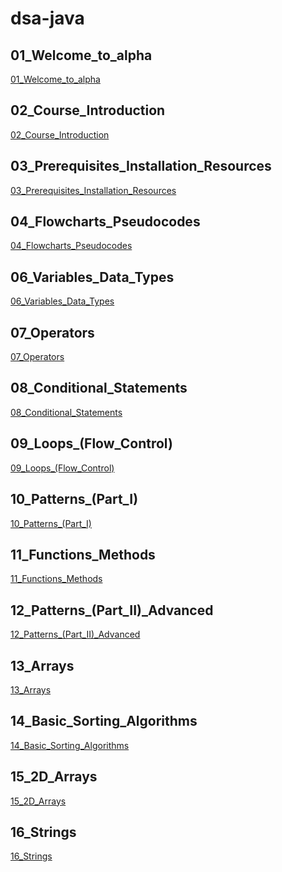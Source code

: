 # dsa-java

## 01_Welcome_to_alpha

[01_Welcome_to_alpha](https://github.com/nirmitkotadiya/dsa-java/tree/main/01_Welcome_to_alpha)

## 02_Course_Introduction

[02_Course_Introduction](https://github.com/nirmitkotadiya/dsa-java/tree/main/02_Course_Introduction)

## 03_Prerequisites_Installation_Resources

[03_Prerequisites_Installation_Resources](https://github.com/nirmitkotadiya/dsa-java/tree/main/03_Prerequisites_Installation_Resources)

## 04_Flowcharts_Pseudocodes

[04_Flowcharts_Pseudocodes](https://github.com/nirmitkotadiya/dsa-java/tree/main/04_Flowcharts_Pseudocodes)

## 06_Variables_Data_Types

[06_Variables_Data_Types](https://github.com/nirmitkotadiya/dsa-java/tree/main/06_Variables_Data_Types)

## 07_Operators

[07_Operators](https://github.com/nirmitkotadiya/dsa-java/tree/main/07_Operators)

## 08_Conditional_Statements

[08_Conditional_Statements](https://github.com/nirmitkotadiya/dsa-java/tree/main/08_Conditional_Statements)

## 09_Loops_(Flow_Control)

[09_Loops_(Flow_Control)](https://github.com/nirmitkotadiya/dsa-java/tree/main/09_Loops_(Flow_Control))

## 10_Patterns_(Part_I)

[10_Patterns_(Part_I)](https://github.com/nirmitkotadiya/dsa-java/tree/main/10_Patterns_(Part_I))

## 11_Functions_Methods

[11_Functions_Methods](https://github.com/nirmitkotadiya/dsa-java/tree/main/11_Functions_Methods)

## 12_Patterns_(Part_II)_Advanced

[12_Patterns_(Part_II)_Advanced](https://github.com/nirmitkotadiya/dsa-java/tree/main/12_Patterns_(Part_II)_Advanced)

## 13_Arrays

[13_Arrays](https://github.com/nirmitkotadiya/dsa-java/tree/main/13_Arrays)

## 14_Basic_Sorting_Algorithms

[14_Basic_Sorting_Algorithms](https://github.com/nirmitkotadiya/dsa-java/tree/main/14_Basic_Sorting_Algorithms)

## 15_2D_Arrays

[15_2D_Arrays](https://github.com/nirmitkotadiya/dsa-java/tree/main/15_2D_Arrays)

## 16_Strings

[16_Strings](https://github.com/nirmitkotadiya/dsa-java/tree/main/16_Strings)

